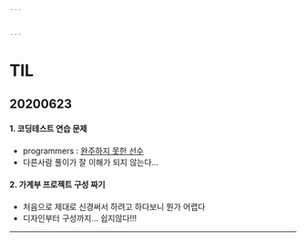 ```yaml
---


---
```


<h1 id="til">TIL</h1>
<h2 id="section">20200623</h2>
<h4 id="코딩테스트-연습-문제">1. 코딩테스트 연습 문제</h4>
<ul>
<li>programmers : <a href="https://github.com/jina95/TIL/blob/master/Algorithm/LEVEL%201/%EC%99%84%EC%A3%BC%ED%95%98%EC%A7%80%20%EB%AA%BB%ED%95%9C%20%EC%84%A0%EC%88%98.html">완주하지 못한 선수</a></li>
<li>다른사람 풀이가 잘 이해가 되지 않는다…</li>
</ul>
<h4 id="가계부-프로젝트-구성-짜기">2. 가계부 프로젝트 구성 짜기</h4>
<ul>
<li>처음으로 제대로 신경써서 하려고 하다보니 뭔가 어렵다</li>
<li>디자인부터 구성까지… 쉽지않다!!!</li>
</ul>
<hr>

